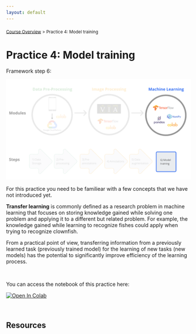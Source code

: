 ```yaml
---
layout: default
---
```


<sub>[Course Overview](index.md) > Practice 4: Model training</sub>


# Practice 4: Model training

Framework step 6:

![framework](./images/framework_step6.png)
<br/>

For this practice you need to be familiear with a few concepts that we have not introduced yet.

**Transfer learning** is commonly defined as a research problem in machine learning that focuses on storing knowledge gained while solving one problem and applying it to a different but related problem. For example, the knowledge gained while learning to recognize fishes could apply when trying to recognize clownfish. 

From a practical point of view, transferring information from a previously learned task (previously trained model) for the learning of new tasks (new models) has the potential to significantly improve efficiency of the learning process.





<br/>

You can access the notebook of this practice here:

[![Open In Colab](https://colab.research.google.com/assets/colab-badge.svg)](https://colab.research.google.com/drive/1YgIrWWiaex8ObtAbAJOAXlRRGUbElkYj?usp=sharing)

<br/>

## Resources

